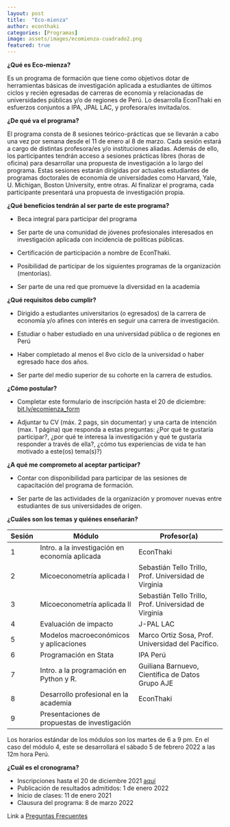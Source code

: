 ```yaml
---
layout: post
title:  "Eco-mienza"
author: econthaki
categories: [Programas]
image: assets/images/ecomienza-cuadrado2.png
featured: true
---
```




**¿Qué es Eco-mienza?**

Es un programa de formación que tiene como objetivos dotar de herramientas básicas de investigación aplicada a estudiantes de últimos ciclos y recién egresadas de carreras de economía y relacionadas de universidades públicas y/o de regiones de Perú. Lo desarrolla EconThaki en esfuerzos conjuntos a IPA, JPAL LAC, y profesora/es invitada/os.

**¿De qué va el programa?**

El programa consta de 8 sesiones teórico-prácticas que se llevarán a cabo una vez por semana desde el 11 de enero al 8 de marzo. Cada sesión estará a cargo de distintas profesora/es y/o instituciones aliadas. Además de ello, los participantes tendrán acceso a sesiones prácticas libres (horas de oficina) para desarrollar una propuesta de investigación a lo largo del programa. Estas sesiones estarán dirigidas por actuales estudiantes de programas doctorales de economía de universidades como Harvard, Yale, U. Michigan, Boston University, entre otras. Al finalizar el programa, cada participante presentará una propuesta de investigación propia. 

**¿Qué beneficios tendrán al ser parte de este programa?**

- Beca integral para participar del programa

- Ser parte de una comunidad de jóvenes profesionales interesados en investigación aplicada con incidencia de políticas públicas. 

- Certificación de participación a nombre de EconThaki.

- Posibilidad de participar de los siguientes programas de la organización (mentorías).

- Ser parte de una red que promueve la diversidad en la academia

 

**¿Qué requisitos debo cumplir?**

- Dirigido a estudiantes universitarios (o egresados) de la carrera de economía y/o afines con interés en seguir una carrera de investigación. 

- Estudiar o haber estudiado en una universidad pública o de regiones en Perú

- Haber completado al menos el 8vo ciclo de la universidad o haber egresado hace dos años.

- Ser parte del medio superior de su cohorte en la carrera de estudios.

**¿Cómo postular?**

- Completar este formulario de inscripción hasta el 20 de diciembre: [bit.ly/ecomienza_form](https://bit.ly/ecomienza_form) 

- Adjuntar tu CV (máx. 2 pags, sin documentar) y una carta de intención (max. 1 página) que responda a estas preguntas: ¿Por qué te gustaría participar?, ¿por qué te interesa la investigación y qué te gustaría responder a través de ella?, ¿cómo tus experiencias de vida te han motivado a este(os) tema(s)?)

**¿A qué me comprometo al aceptar participar?**

- Contar con disponibilidad para participar de las sesiones de capacitación del programa de formación. 

- Ser parte de las actividades de la organización y promover nuevas entre estudiantes de sus universidades de origen. 

**¿Cuáles son los temas y quiénes enseñarán?**


| Sesión | Módulo                                                                      	     | Profesor(a)                   |
|--------|-----------------------------------------------------------------------------------|------------------------------------------------------------------------|
| 1      | Intro. a la investigación en economía aplicada                                    | EconThaki                                                              |
| 2      | Micoeconometría aplicada I                                                        | Sebastián Tello Trillo, Prof. Universidad de Virginia                  |
| 3      | Micoeconometría aplicada II                                                       | Sebastián Tello Trillo, Prof. Universidad de Virginia                  |
| 4      | Evaluación de impacto                                                             | J-PAL LAC                                                              |
| 5      | Modelos macroeconómicos y aplicaciones                                            | Marco Ortiz Sosa, Prof. Universidad del Pacífico.                           |
| 6      | Programación en Stata                                                             | IPA Perú                                                               |
| 7      | Intro. a la programación en Python y R.                                           | Guiliana Barnuevo, Científica de Datos Grupo AJE                       |
| 8      | Desarrollo profesional en la academia                                             | EconThaki                                                              |
| 9      | Presentaciones de propuestas de investigación                                     |                                                                        |
 
 
Los horarios estándar de los módulos son los martes de 6 a 9 pm. En el caso del módulo 4, este se desarrollará el sábado 5 de febrero 2022 a las 12m hora Perú.

**¿Cuál es el cronograma?**

* Inscripciones hasta el 20 de diciembre 2021 [aquí](https://bit.ly/ecomienza_form) 
* Publicación de resultados admitidos: 1 de enero 2022
* Inicio de clases: 11 de enero 2021
* Clausura del programa: 8 de marzo 2022


Link a  [Preguntas Frecuentes][pregfreq-link]

[pregfreq-link]:   https://econthaki.github.io/recursos/2021/01/06/pregfreq.html

